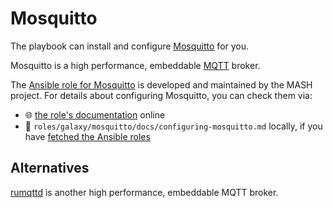 <!--
SPDX-FileCopyrightText: 2021 foxcris
SPDX-FileCopyrightText: 2021 - 2024 Slavi Pantaleev
SPDX-FileCopyrightText: 2023 Julian-Samuel Gebühr
SPDX-FileCopyrightText: 2024 - 2025 Suguru Hirahara

SPDX-License-Identifier: AGPL-3.0-or-later
-->

# Mosquitto

The playbook can install and configure [Mosquitto](https://mosquitto.org/) for you.

Mosquitto is a high performance, embeddable [MQTT](https://en.wikipedia.org/wiki/MQTT) broker.

The [Ansible role for Mosquitto](https://github.com/mother-of-all-self-hosting/ansible-role-mosquitto) is developed and maintained by the MASH project. For details about configuring Mosquitto, you can check them via:
- 🌐 [the role's documentation](https://github.com/mother-of-all-self-hosting/ansible-role-mosquitto/blob/main/docs/configuring-mosquitto.md) online
- 📁 `roles/galaxy/mosquitto/docs/configuring-mosquitto.md` locally, if you have [fetched the Ansible roles](../installing.md)

## Alternatives

[rumqttd](rumqttd.md) is another high performance, embeddable MQTT broker.
